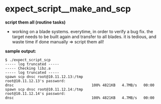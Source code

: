 # expect_script__make_and_scp
**script them all (routine tasks)**
- working on a blade systems. everytime, in order to verify a bug fix. the target needs to be built again and transfer to all blades. it is tedious, and waste time if done manually => script them all!

**sample output:**
```
$ ./expect_script_scp
----- log truncated -----
----- Checking libz.a
----- log truncated -----
spawn scp dnsc root@10.11.12.13:/tmp
root@10.11.12.13's password:
dnsc                                    100% 4821KB   4.7MB/s   00:00
spawn scp dnsc root@10.11.12.14:/tmp
root@10.11.12.14's password:
dnsc                                    100% 4821KB   4.7MB/s   00:00
```
